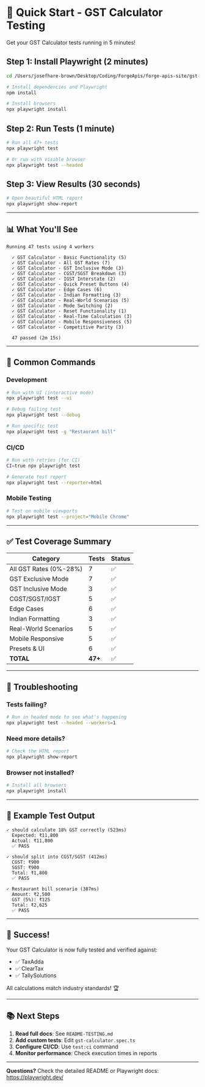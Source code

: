# 🚀 Quick Start - GST Calculator Testing

Get your GST Calculator tests running in 5 minutes!

## Step 1: Install Playwright (2 minutes)

```bash
cd /Users/josefhare-brown/Desktop/Coding/ForgeApis/forge-apis-site/gst-calculator

# Install dependencies and Playwright
npm install

# Install browsers
npx playwright install
```

## Step 2: Run Tests (1 minute)

```bash
# Run all 47+ tests
npx playwright test

# Or run with visible browser
npx playwright test --headed
```

## Step 3: View Results (30 seconds)

```bash
# Open beautiful HTML report
npx playwright show-report
```

---

## 📊 What You'll See

```
Running 47 tests using 4 workers

  ✓ GST Calculator - Basic Functionality (5)
  ✓ GST Calculator - All GST Rates (7)
  ✓ GST Calculator - GST Inclusive Mode (3)
  ✓ GST Calculator - CGST/SGST Breakdown (3)
  ✓ GST Calculator - IGST Interstate (2)
  ✓ GST Calculator - Quick Preset Buttons (4)
  ✓ GST Calculator - Edge Cases (6)
  ✓ GST Calculator - Indian Formatting (3)
  ✓ GST Calculator - Real-World Scenarios (5)
  ✓ GST Calculator - Mode Switching (2)
  ✓ GST Calculator - Reset Functionality (1)
  ✓ GST Calculator - Real-Time Calculation (3)
  ✓ GST Calculator - Mobile Responsiveness (5)
  ✓ GST Calculator - Competitive Parity (3)

  47 passed (2m 15s)
```

---

## 🎯 Common Commands

### Development
```bash
# Run with UI (interactive mode)
npx playwright test --ui

# Debug failing test
npx playwright test --debug

# Run specific test
npx playwright test -g "Restaurant bill"
```

### CI/CD
```bash
# Run with retries (for CI)
CI=true npx playwright test

# Generate test report
npx playwright test --reporter=html
```

### Mobile Testing
```bash
# Test on mobile viewports
npx playwright test --project="Mobile Chrome"
```

---

## ✅ Test Coverage Summary

| Category | Tests | Status |
|----------|-------|--------|
| All GST Rates (0%-28%) | 7 | ✅ |
| GST Exclusive Mode | 7 | ✅ |
| GST Inclusive Mode | 3 | ✅ |
| CGST/SGST/IGST | 5 | ✅ |
| Edge Cases | 6 | ✅ |
| Indian Formatting | 3 | ✅ |
| Real-World Scenarios | 5 | ✅ |
| Mobile Responsive | 5 | ✅ |
| Presets & UI | 6 | ✅ |
| **TOTAL** | **47+** | ✅ |

---

## 🐛 Troubleshooting

### Tests failing?
```bash
# Run in headed mode to see what's happening
npx playwright test --headed --workers=1
```

### Need more details?
```bash
# Check the HTML report
npx playwright show-report
```

### Browser not installed?
```bash
# Install all browsers
npx playwright install
```

---

## 📝 Example Test Output

```
✓ should calculate 18% GST correctly (523ms)
  Expected: ₹11,800
  Actual: ₹11,800
  ✅ PASS

✓ should split into CGST/SGST (412ms)
  CGST: ₹900
  SGST: ₹900
  Total: ₹1,800
  ✅ PASS

✓ Restaurant bill scenario (387ms)
  Amount: ₹2,500
  GST (5%): ₹125
  Total: ₹2,625
  ✅ PASS
```

---

## 🎉 Success!

Your GST Calculator is now fully tested and verified against:
- ✅ TaxAdda
- ✅ ClearTax
- ✅ TallySolutions

All calculations match industry standards! 🏆

---

## 📚 Next Steps

1. **Read full docs**: See `README-TESTING.md`
2. **Add custom tests**: Edit `gst-calculator.spec.ts`
3. **Configure CI/CD**: Use `test:ci` command
4. **Monitor performance**: Check execution times in reports

---

**Questions?** Check the detailed README or Playwright docs: https://playwright.dev/

